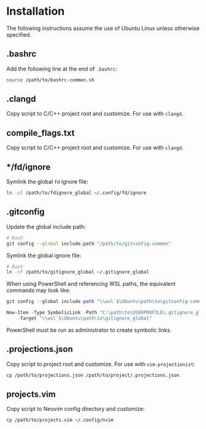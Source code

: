 # Installation

The following instructions assume the use of Ubuntu Linux unless otherwise
specified.

## .bashrc

Add the following line at the end of `.bashrc`:
```bash
source /path/to/bashrc-common.sh
```

## .clangd

Copy script to C/C++ project root and customize. For use with `clangd`.

## compile_flags.txt

Copy script to C/C++ project root and customize. For use with `clangd`.

## \*/fd/ignore

Symlink the global `fd` ignore file:
```bash
ln -sf /path/to/fdignore_global ~/.config/fd/ignore
```

## .gitconfig

Update the global include path:
```bash
# Bash
git config --global include.path "/path/to/gitconfig-common"
```

Symlink the global ignore file:
```bash
# Bash
ln -sf /path/to/gitignore_global ~/.gitignore_global
```

When using PowerShell and referencing WSL paths, the equivalent commands may
look like:
```powershell
git config --global include.path "\\wsl`$\Ubuntu\path\to\gitconfig-common"

New-Item -Type SymbolicLink -Path "C:\path\to\USERPROFILE\.gitignore_global"
    -Target "\\wsl`$\Ubuntu\path\to\gitignore_global"
```
PowerShell must be run as administrator to create symbolic links.

## .projections.json

Copy script to project root and customize. For use with `vim-projectionist`:
```bash
cp /path/to/projections.json /path/to/project/.projections.json
```

## projects.vim

Copy script to Neovim config directory and customize:
```bash
cp /path/to/projects.vim ~/.config/nvim
```
